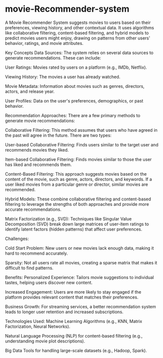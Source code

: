 # movie-Recommender-system
A Movie Recommender System suggests movies to users based on their preferences, viewing history, and other contextual data. It uses algorithms like collaborative filtering, content-based filtering, and hybrid models to predict movies users might enjoy, drawing on patterns from other users' behavior, ratings, and movie attributes.     

Key Concepts
Data Sources:
The system relies on several data sources to generate recommendations. These can include:

User Ratings: Movies rated by users on a platform (e.g., IMDb, Netflix).

Viewing History: The movies a user has already watched.

Movie Metadata: Information about movies such as genres, directors, actors, and release year.

User Profiles: Data on the user's preferences, demographics, or past behavior.

Recommendation Approaches:
There are a few primary methods to generate movie recommendations:

Collaborative Filtering:
This method assumes that users who have agreed in the past will agree in the future. There are two types:

User-based Collaborative Filtering: Finds users similar to the target user and recommends movies they liked.

Item-based Collaborative Filtering: Finds movies similar to those the user has liked and recommends them.

Content-Based Filtering:
This approach suggests movies based on the content of the movie, such as genre, actors, directors, and keywords. If a user liked movies from a particular genre or director, similar movies are recommended.

Hybrid Models:
These combine collaborative filtering and content-based filtering to leverage the strengths of both approaches and provide more accurate recommendations.

Matrix Factorization (e.g., SVD):
Techniques like Singular Value Decomposition (SVD) break down large matrices of user-item ratings to identify latent factors (hidden patterns) that affect user preferences.

Challenges:

Cold Start Problem: New users or new movies lack enough data, making it hard to recommend accurately.

Sparsity: Not all users rate all movies, creating a sparse matrix that makes it difficult to find patterns.

Benefits:
Personalized Experience: Tailors movie suggestions to individual tastes, helping users discover new content.

Increased Engagement: Users are more likely to stay engaged if the platform provides relevant content that matches their preferences.

Business Growth: For streaming services, a better recommendation system leads to longer user retention and increased subscriptions.

Technologies Used:
Machine Learning Algorithms (e.g., KNN, Matrix Factorization, Neural Networks).

Natural Language Processing (NLP) for content-based filtering (e.g., understanding movie plot descriptions).

Big Data Tools for handling large-scale datasets (e.g., Hadoop, Spark).

